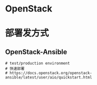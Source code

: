 # OpenStack



# 部署发方式

## OpenStack-Ansible

```shell
# test/production environment
# 快速部署
# https://docs.openstack.org/openstack-ansible/latest/user/aio/quickstart.html

```

